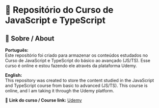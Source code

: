 # 📂 Repositório do Curso de JavaScript e TypeScript

## 📌 Sobre / About

**Português:**  
Este repositório foi criado para armazenar os conteúdos estudados no Curso de JavaScript e TypeScript do básico ao avançado (JS/TS). Esse curso é online e estou fazendo ele através da plataforma Udemy.

**English:**  
This repository was created to store the content studied in the JavaScript and TypeScript course from basic to advanced (JS/TS). This course is online, and I am taking it through the Udemy platform.



🔗 **Link do curso / Course link:** [Udemy](https://www.udemy.com/course/curso-de-javascript-moderno-do-basico-ao-avancado/?couponCode=ST17MT31325G3)
